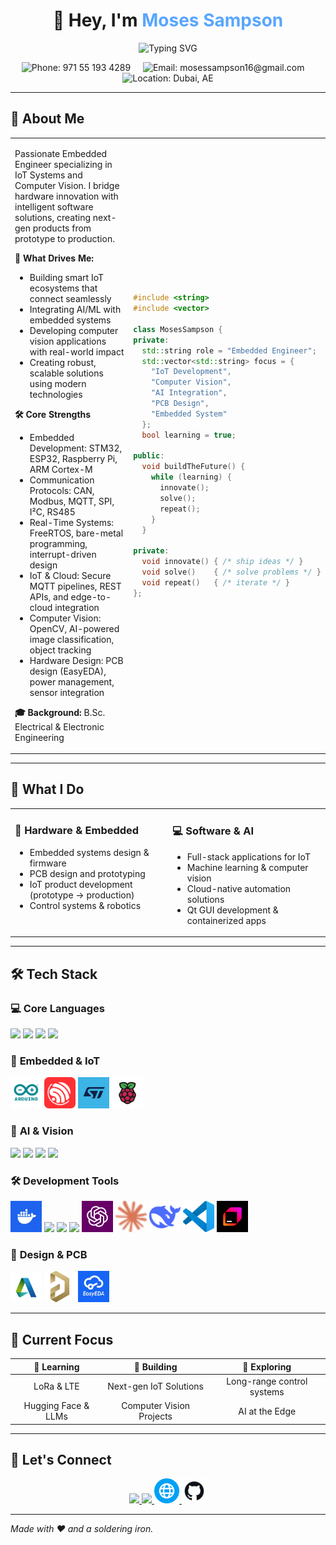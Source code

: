 

<h1 align="center">👋 Hey, I'm <span style="color:#58A6FF;">Moses Sampson</span></h1>

<p align="center">
  <img src="https://readme-typing-svg.herokuapp.com?font=Fira+Code&size=22&duration=3000&pause=1000&color=58A6FF&center=true&vCenter=true&width=600&lines=Embedded+Software+Engineer;IoT+Systems+Developer;AI+%26+Computer+Vision+Enthusiast;Full-Stack+Solution+Architect" alt="Typing SVG" />
</p>

<p align="center">
  <!-- Contact information badges -->
  <img src="https://img.shields.io/badge/%F0%9F%93%B1%20Phone-971%2055%20193%204289-00d4aa?style=for-the-badge&labelColor=1a1a1a" alt="Phone: 971 55 193 4289" />
  &nbsp;&nbsp;&nbsp;
  <img src="https://img.shields.io/badge/%F0%9F%93%A7%20Email-mosessampson16%40gmail.com-58a6ff?style=for-the-badge&labelColor=1a1a1a" alt="Email: mosessampson16@gmail.com" />
  &nbsp;&nbsp;&nbsp;
  <img src="https://img.shields.io/badge/%F0%9F%93%8D%20Location-Dubai%2C%20AE-ff7b00?style=for-the-badge&labelColor=1a1a1a" alt="Location: Dubai, AE" />
</p>

---

## 🧠 About Me

<table>
<tr>
<td width="65%">

Passionate Embedded Engineer specializing in IoT Systems and Computer Vision. I bridge hardware innovation with intelligent software solutions, creating next-gen products from prototype to production.

**🚀 What Drives Me:**

* Building smart IoT ecosystems that connect seamlessly
* Integrating AI/ML with embedded systems
* Developing computer vision applications with real-world impact
* Creating robust, scalable solutions using modern technologies
  
**🛠️ Core Strengths**

* Embedded Development: STM32, ESP32, Raspberry Pi, ARM Cortex-M
* Communication Protocols: CAN, Modbus, MQTT, SPI, I²C, RS485
* Real-Time Systems: FreeRTOS, bare-metal programming, interrupt-driven design
* IoT & Cloud: Secure MQTT pipelines, REST APIs, and edge-to-cloud integration
* Computer Vision: OpenCV, AI-powered image classification, object tracking
* Hardware Design: PCB design (EasyEDA), power management, sensor integration
  
**🎓 Background:** B.Sc. Electrical & Electronic Engineering

</td>
<td width="35%">

```cpp
#include <string>
#include <vector>

class MosesSampson {
private:
  std::string role = "Embedded Engineer";
  std::vector<std::string> focus = {
    "IoT Development",
    "Computer Vision",
    "AI Integration",
    "PCB Design",
    "Embedded System"
  };
  bool learning = true;

public:
  void buildTheFuture() {
    while (learning) {
      innovate();
      solve();
      repeat();
    }
  }

private:
  void innovate() { /* ship ideas */ }
  void solve()    { /* solve problems */ }
  void repeat()   { /* iterate */ }
};
```

</td>
</tr>
</table>

---

## 🚀 What I Do

<table>
<tr>
<td width="50%" valign="top">

### 🔧 Hardware & Embedded

* Embedded systems design & firmware
* PCB design and prototyping
* IoT product development (prototype → production)
* Control systems & robotics

</td>
<td width="50%" valign="top">

### 💻 Software & AI

* Full-stack applications for IoT
* Machine learning & computer vision
* Cloud-native automation solutions
* Qt GUI development & containerized apps

</td>
</tr>
</table>

---

## 🛠️ Tech Stack

### 💻 **Core Languages**
<p align="left">
  <img src="https://cdn.jsdelivr.net/gh/devicons/devicon@latest/icons/python/python-original.svg" width="50" />
  <img src="https://cdn.jsdelivr.net/gh/devicons/devicon/icons/cplusplus/cplusplus-original.svg" width="50" />
  <img src="https://cdn.jsdelivr.net/gh/devicons/devicon/icons/c/c-original.svg" width="50" />
  <img src="https://cdn.jsdelivr.net/gh/devicons/devicon/icons/postgresql/postgresql-original.svg" width="50" />
</p>

### 🔧 **Embedded & IoT**
<p align="left"> 
  <img src="https://github.com/Mozetoo/Files/blob/main/brand-assets/arduino_1.png" width="50" />
  <img src="https://github.com/Mozetoo/Files/blob/main/brand-assets/espressif.svg" height="50" /> 
  <img src="https://github.com/Mozetoo/Files/blob/main/brand-assets/stm32_1.jpeg" width="50" /> 
  <img src="https://github.com/Mozetoo/Files/blob/main/brand-assets/raspberrypi.jpeg" width="50" /> 
 
</p>

### 🧠 **AI & Vision**
<p align="left">
  <img src="https://raw.githubusercontent.com/opencv/opencv/master/doc/opencv-logo.png" width="50" />
  <img src="https://huggingface.co/front/assets/huggingface_logo-noborder.svg" width="50" />
  <img src="https://avatars.githubusercontent.com/u/126733545?s=200&v=4" width="50" /> <!-- LangChain -->
  <img src="https://cdn.jsdelivr.net/gh/devicons/devicon@latest/icons/django/django-plain.svg"  width="50" />
  

</p>

### 🛠️ **Development Tools**
<p align="left">
  <img src="https://github.com/Mozetoo/Files/blob/main/brand-assets/dockker.jpeg" width="50" />
  <img src="https://cdn.jsdelivr.net/gh/devicons/devicon/icons/linux/linux-original.svg" width="50" />
  <img src="https://cdn.jsdelivr.net/gh/devicons/devicon/icons/git/git-original.svg" width="50" />
  <img src="https://upload.wikimedia.org/wikipedia/commons/2/21/Matlab_Logo.png" width="50" />
  <img src="https://github.com/Mozetoo/Files/blob/main/brand-assets/chatgpt.png"  width="50" />
  <img src="https://github.com/Mozetoo/Files/blob/main/brand-assets/claude-color.svg"  width="50" />
  <img src="https://github.com/Mozetoo/Files/blob/main/brand-assets/deepseek.png"  width="50" />
  <img src="https://github.com/Mozetoo/Files/blob/main/brand-assets/vs.svg"  width="50" />
  <img src="https://github.com/Mozetoo/Files/blob/main/brand-assets/jetbrain.png"  width="50" />

  
</p>

### 🎨 **Design & PCB**
<p align="left">
  <img src="https://github.com/Mozetoo/Files/blob/main/brand-assets/autodeskk.png" width="50" />
  <img src="https://github.com/Mozetoo/Files/blob/main/brand-assets/altium_logo.png" width="50" />
  <img src="https://github.com/Mozetoo/Files/blob/main/brand-assets/EasyEda.jpeg" width="50" />

</p>


---

## 🌱 Current Focus

|   🎯 **Learning**   |      🚧 **Building**     |      🔬 **Exploring**      |
| :-----------------: | :----------------------: | :------------------------: |
|      LoRa & LTE     |  Next-gen IoT Solutions  | Long-range control systems |
| Hugging Face & LLMs | Computer Vision Projects |       AI at the Edge       |

---

## 🤝 Let's Connect

<p align="center">
  <a href="https://www.linkedin.com/in/moses-sampson-1362a61a1/" target="_blank">
    <img src="https://cdn.jsdelivr.net/gh/devicons/devicon@latest/icons/linkedin/linkedin-original.svg"  width="40" />
  </a>
  <a href="mailto:mosessampson16@gmail.com">
    <img src="https://github.com/Mozetoo/Files/blob/main/brand-assets/Gmail_idrA5FDGTH_0.svg"  width="50" />
  </a>
  <a href="https://robertem14.github.io/personal-site/" target="_blank">
    <img src="https://github.com/Mozetoo/Files/blob/main/brand-assets/internet.png" width="40" />
  </a>
  <a href="https://github.com/Mozetoo" target="_blank">
    
  <img src="https://github.com/Mozetoo/Files/blob/main/brand-assets/github.png" width="40" />
          
  </a>
</p>

---

*Made with ❤️ and a soldering iron.*

